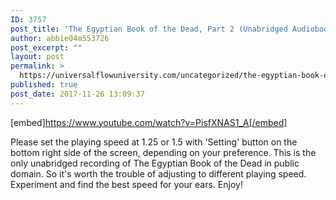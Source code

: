```yaml
---
ID: 3757
post_title: 'The Egyptian Book of the Dead, Part 2 (Unabridged Audiobook) Spirituality &#8211; Mysticism'
author: abbie04m553726
post_excerpt: ""
layout: post
permalink: >
  https://universalflowuniversity.com/uncategorized/the-egyptian-book-of-the-dead-part-2-unabridged-audiobook-spirituality-mysticism/
published: true
post_date: 2017-11-26 13:09:37
---
```

[embed]https://www.youtube.com/watch?v=PisfXNAS1_A[/embed]<br>
<p>Please set the playing speed at 1.25 or 1.5 with 'Setting' button on the bottom right side of the screen, depending on your preference. This is the only unabridged recording of The Egyptian Book of the Dead in public domain. So it's worth the trouble of adjusting to different playing speed. Experiment and find the best speed for your ears. Enjoy!</p>